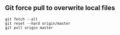 
## Git force pull to overwrite local files

```
git fetch --all
git reset --hard origin/master
git pull origin master
```
